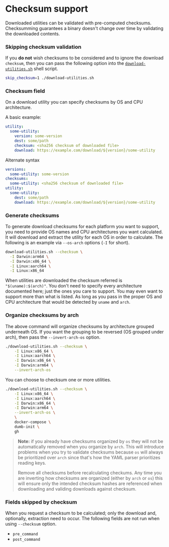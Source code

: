 # Checksum support

Downloaded utilities can be validated with pre-computed checksums.  Checksumming
guarantees a binary doesn't change over time by validating the downloaded
contents.

### Skipping checksum validation

If you **do not** wish checksums to be considered and to ignore the download
`checksum`, then you can pass the following option into the
[`download-utilities.sh`](../download-utilities.sh) shell script.

```bash
skip_checksum=1 ./download-utilities.sh
```

### Checksum field

On a download utility you can specify checksums by OS and CPU architecture.

A basic example:

```yaml
utility:
  some-utility:
    version: some-version
    dest: some/path
    checksum: <sha256 checksum of downloaded file>
    download: https://example.com/download/${version}/some-utility
```

Alternate syntax

```yaml
versions:
  some-utility: some-version
checksums:
  some-utility: <sha256 checksum of downloaded file>
utility:
  some-utility:
    dest: some/path
    download: https://example.com/download/${version}/some-utility
```

### Generate checksums

To generate download checksums for each platform you want to support, you need
to provide OS names and CPU architectures you want calculated.  It will download
and extract the utility for each OS in order to calculate.  The following is an
example via `--os-arch` options (`-I` for short).

```bash
download-utilities.sh --checksum \
  -I Darwin:arm64 \
  -I Darwin:x86_64 \
  -I Linux:aarch64 \
  -I Linux:x86_64
```

When utilities are downloaded the checksum referred is `"$(uname):$(arch)"`.
You don't need to specify every architecture documented here; just the ones you
care to support.  You may even want to support more than what is listed.  As
long as you pass in the proper OS and CPU architecture that would be detected by
`uname` and `arch`.

### Organize checksums by arch

The above command will organize checksums by architecture grouped underneath OS.
If you want the grouping to be reversed (OS grouped under arch), then pass the
`--invert-arch-os` option.

```bash
./download-utilities.sh --checksum \
    -I Linux:x86_64 \
    -I Linux:aarch64 \
    -I Darwin:x86_64 \
    -I Darwin:arm64 \
    --invert-arch-os
```

You can choose to checksum one or more utilities.

```bash
./download-utilities.sh --checksum \
    -I Linux:x86_64 \
    -I Linux:aarch64 \
    -I Darwin:x86_64 \
    -I Darwin:arm64 \
    --invert-arch-os \
    \
    docker-compose \
    dumb-init \
    gh
```

> **Note:** if you already have checksums organized by `os` they will not be
> automatically removed when you organize by `arch`.  This will introduce
> problems when you try to validate checksums because `os` will always be
> prioritized over `arch` since that's how the YAML parser prioritizes reading
> keys.
>
> Remove all checksums before recalculating checkums.   Any time you are
> inverting how checksums are organized (either by `arch` or `os`) this will
> ensure only the intended checksum hashes are referenced when downloading and
> validing downloads against checksum.

### Fields skipped by checksum

When you request a checksum to be calculated; only the download and, optionally,
extraction need to occur.  The following fields are not run when using
`--checksum` option.

- `pre_command`
- `post_command`
